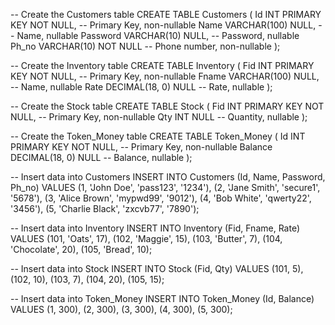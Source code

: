 -- Create the Customers table
CREATE TABLE Customers (
    Id INT PRIMARY KEY NOT NULL,        -- Primary Key, non-nullable
    Name VARCHAR(100) NULL,             -- Name, nullable
    Password VARCHAR(10) NULL,          -- Password, nullable
    Ph_no VARCHAR(10) NOT NULL          -- Phone number, non-nullable
);

-- Create the Inventory table
CREATE TABLE Inventory (
    Fid INT PRIMARY KEY NOT NULL,       -- Primary Key, non-nullable
    Fname VARCHAR(100) NULL,            -- Name, nullable
    Rate DECIMAL(18, 0) NULL            -- Rate, nullable
);

-- Create the Stock table
CREATE TABLE Stock (
    Fid INT PRIMARY KEY NOT NULL,       -- Primary Key, non-nullable
    Qty INT NULL                        -- Quantity, nullable
);

-- Create the Token_Money table
CREATE TABLE Token_Money (
    Id INT PRIMARY KEY NOT NULL,        -- Primary Key, non-nullable
    Balance DECIMAL(18, 0) NULL         -- Balance, nullable
);


-- Insert data into Customers
INSERT INTO Customers (Id, Name, Password, Ph_no)
VALUES 
(1, 'John Doe', 'pass123', '1234'),
(2, 'Jane Smith', 'secure1', '5678'),
(3, 'Alice Brown', 'mypwd99', '9012'),
(4, 'Bob White', 'qwerty22', '3456'),
(5, 'Charlie Black', 'zxcvb77', '7890');

-- Insert data into Inventory
INSERT INTO Inventory (Fid, Fname, Rate)
VALUES 
(101, 'Oats', 17),
(102, 'Maggie', 15),
(103, 'Butter', 7),
(104, 'Chocolate', 20),
(105, 'Bread', 10);

-- Insert data into Stock
INSERT INTO Stock (Fid, Qty)
VALUES 
(101, 5),
(102, 10),
(103, 7),
(104, 20),
(105, 15);

-- Insert data into Token_Money
INSERT INTO Token_Money (Id, Balance)
VALUES 
(1, 300),
(2, 300),
(3, 300),
(4, 300),
(5, 300);
